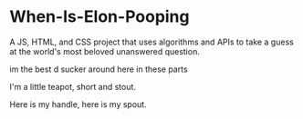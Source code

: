 # When-Is-Elon-Pooping
A JS, HTML, and CSS project that uses algorithms and APIs to take a guess at the world's most beloved unanswered question.

im the best d sucker around here in these parts

I'm a little teapot, short and stout.

Here is my handle, here is my spout.
